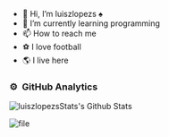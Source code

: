 - 👋 Hi, I’m luiszlopezs ♠️
- 🌱 I’m currently learning programming
- 📫 How to reach me 
- ⚽ I love football
- 🌎 I live here
### ⚙️ &nbsp;GitHub Analytics
<img align="center" src="https://github-readme-stats.vercel.app/api?username=luiszlopezs&include_all_commits=true&count_private=true&show_icons=true&line_height=20&title_color=7A7ADB&icon_color=2234AE&text_color=D3D3D3&bg_color=0,000000,130F40" alt="luiszlopezsStats's Github Stats">

![file](https://github.com/user-attachments/assets/a7bd4d3b-6794-43d9-8ed4-e99e1ffb1485)

<!---
luiszlopezs/luiszlopezs is a ✨ special ✨ repository because its `README.md` (this file) appears on your GitHub profile.
You can click the Preview link to take a look at your changes.
--->

